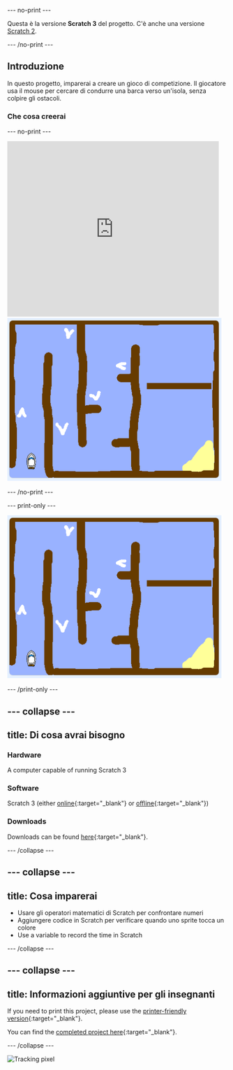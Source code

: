 \--- no-print \---

Questa è la versione **Scratch 3** del progetto. C'è anche una versione [Scratch 2](https://projects.raspberrypi.org/en/projects/boat-race-scratch2).

\--- /no-print \---

## Introduzione

In questo progetto, imparerai a creare un gioco di competizione. Il giocatore usa il mouse per cercare di condurre una barca verso un'isola, senza colpire gli ostacoli.

### Che cosa creerai

\--- no-print \---

<div class="scratch-preview">
  <iframe allowtransparency="true" width="485" height="402" src="https://scratch.mit.edu/projects/embed/276662533/?autostart=false" frameborder="0" scrolling="no"></iframe>
  <img src="images/boat_race_demo.png">
</div>

\--- /no-print \---

\--- print-only \---

![boat race demo](images/boat_race_demo.png)

\--- /print-only \---

## \--- collapse \---

## title: Di cosa avrai bisogno

### Hardware

A computer capable of running Scratch 3

### Software

Scratch 3 (either [online](https://rpf.io/scratchon){:target="_blank"} or [offline](https://rpf.io/scratchoff){:target="_blank"})

### Downloads

Downloads can be found [here](http://rpf.io/p/en/boat-race-go){:target="_blank"}.

\--- /collapse \---

## \--- collapse \---

## title: Cosa imparerai

- Usare gli operatori matematici di Scratch per confrontare numeri
- Aggiungere codice in Scratch per verificare quando uno sprite tocca un colore
- Use a variable to record the time in Scratch

\--- /collapse \---

## \--- collapse \---

## title: Informazioni aggiuntive per gli insegnanti

If you need to print this project, please use the [printer-friendly version](https://projects.raspberrypi.org/en/projects/boat-race/print){:target="_blank"}.

You can find the [completed project here](http://rpf.io/p/en/boat-race-get){:target="_blank"}.

\--- /collapse \---

![Tracking pixel](https://code.org/api/hour/begin_codeclub_boatrace.png)